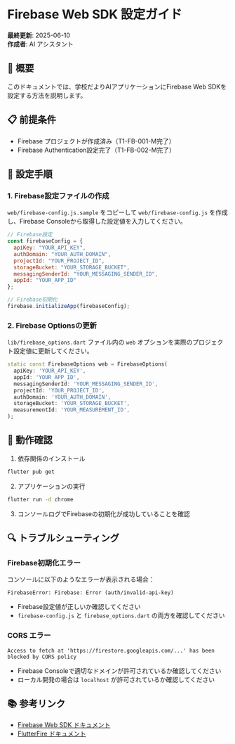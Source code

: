 # Firebase Web SDK 設定ガイド

**最終更新**: 2025-06-10  
**作成者**: AI アシスタント

## 🎯 概要

このドキュメントでは、学校だよりAIアプリケーションにFirebase Web SDKを設定する方法を説明します。

## 📋 前提条件

- Firebase プロジェクトが作成済み（T1-FB-001-M完了）
- Firebase Authentication設定完了（T1-FB-002-M完了）

## 🔧 設定手順

### 1. Firebase設定ファイルの作成

`web/firebase-config.js.sample` をコピーして `web/firebase-config.js` を作成し、Firebase Consoleから取得した設定値を入力してください。

```javascript
// Firebase設定
const firebaseConfig = {
  apiKey: "YOUR_API_KEY",
  authDomain: "YOUR_AUTH_DOMAIN",
  projectId: "YOUR_PROJECT_ID",
  storageBucket: "YOUR_STORAGE_BUCKET",
  messagingSenderId: "YOUR_MESSAGING_SENDER_ID",
  appId: "YOUR_APP_ID"
};

// Firebase初期化
firebase.initializeApp(firebaseConfig);
```

### 2. Firebase Optionsの更新

`lib/firebase_options.dart` ファイル内の `web` オプションを実際のプロジェクト設定値に更新してください。

```dart
static const FirebaseOptions web = FirebaseOptions(
  apiKey: 'YOUR_API_KEY',
  appId: 'YOUR_APP_ID',
  messagingSenderId: 'YOUR_MESSAGING_SENDER_ID',
  projectId: 'YOUR_PROJECT_ID',
  authDomain: 'YOUR_AUTH_DOMAIN',
  storageBucket: 'YOUR_STORAGE_BUCKET',
  measurementId: 'YOUR_MEASUREMENT_ID',
);
```

## 🧪 動作確認

1. 依存関係のインストール
```bash
flutter pub get
```

2. アプリケーションの実行
```bash
flutter run -d chrome
```

3. コンソールログでFirebaseの初期化が成功していることを確認

## 🔍 トラブルシューティング

### Firebase初期化エラー

コンソールに以下のようなエラーが表示される場合：

```
FirebaseError: Firebase: Error (auth/invalid-api-key)
```

- Firebase設定値が正しいか確認してください
- `firebase-config.js` と `firebase_options.dart` の両方を確認してください

### CORS エラー

```
Access to fetch at 'https://firestore.googleapis.com/...' has been blocked by CORS policy
```

- Firebase Consoleで適切なドメインが許可されているか確認してください
- ローカル開発の場合は `localhost` が許可されているか確認してください

## 📚 参考リンク

- [Firebase Web SDK ドキュメント](https://firebase.google.com/docs/web/setup)
- [FlutterFire ドキュメント](https://firebase.flutter.dev/docs/overview/)
